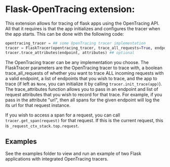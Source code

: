 # Flask-OpenTracing extension:

This extension allows for tracing of flask apps using the OpenTracing API. All
that it requires is that the app initializes and configures the tracer when the
app starts. This can be done with the following code:

```python
opentracing_tracer = ## some OpenTracing tracer implementation 
tracer = FlaskTracer(opentracing_tracer, trace_all_requests=True, endpoints=[], app=None)
tracer.trace_attributes(endpoint, attributes) ## optional 
```

The OpenTracing tracer can be any implementation you choose. The FlaskTracer
parameters are the OpenTracing tracer to trace with, a boolean trace_all_requests
of whether you want to trace ALL incoming requests with a valid endpoint, a list
of endpoints that you wish to trace, and the app to trace (if left as `None`,
you can initialize it by calling `tracer.init_trace(app)`). The trace_attributes
function allows you to pass in an endpoint and list of request attributes that
you wish to record for that trace. For example, if you pass in the attribute
"url", then all spans for the given endpoint will log the its url for that
request instance.

If you wish to access a span for a request, you can call
`tracer.get_span(request)` for that request. If this is the current request,
this is `_request_ctx_stack.top.request`.

## Examples

See the examples folder to view and run an example of two Flask applications with
integrated OpenTracing tracers.
